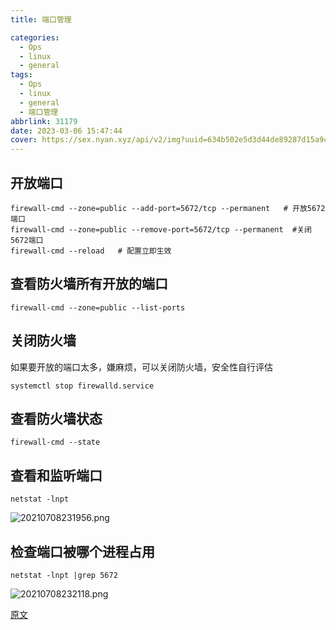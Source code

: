 ```yaml
---
title: 端口管理

categories:
  - Ops
  - linux
  - general
tags:
  - Ops
  - linux
  - general
  - 端口管理
abbrlink: 31179
date: 2023-03-06 15:47:44
cover: https://sex.nyan.xyz/api/v2/img?uuid=634b502e5d3d44de89287d15a9ca96d2
---
```


## 开放端口

```shell
firewall-cmd --zone=public --add-port=5672/tcp --permanent   # 开放5672端口
firewall-cmd --zone=public --remove-port=5672/tcp --permanent  #关闭5672端口
firewall-cmd --reload   # 配置立即生效
```

## 查看防火墙所有开放的端口

```shell
firewall-cmd --zone=public --list-ports
```

## 关闭防火墙

如果要开放的端口太多，嫌麻烦，可以关闭防火墙，安全性自行评估

```shell
systemctl stop firewalld.service
```

## 查看防火墙状态

```shell
firewall-cmd --state
```

## 查看和监听端口

```shell
netstat -lnpt
```

![20210708231956.png](https://s2.loli.net/2023/03/08/YQxDGBVPKJLfsgj.png)

## 检查端口被哪个进程占用

```shell
netstat -lnpt |grep 5672
```

![20210708232118.png](https://s2.loli.net/2023/03/08/QGSKjb5mAMUeVTy.png)

[原文](https://www.cnblogs.com/heqiuyong/p/10460150.htm)